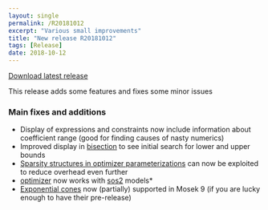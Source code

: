 ```yaml
---
layout: single
permalink: /R20181012
excerpt: "Various small improvements"
title: "New release R20181012"
tags: [Release]
date: 2018-10-12
---
```


[Download latest release](/download)

This release adds some features and fixes some minor issues

### Main fixes and additions

* Display of expressions and constraints now include information about coefficient range (good for finding causes of nasty numerics)
* Improved display in [bisection](/solver/bisection) to see initial search for lower and upper bounds
* [Sparsity structures in optimizer parameterizations](/sparseoptimizer) can now be exploited to reduce overhead even further
* [optimizer](/command/optimizer) now works with [sos2](/command/sos2) models* 
* [Exponential cones](/tutorial/exponentialcone) now (partially) supported in Mosek 9 (if you are lucky enough to have their pre-release)











